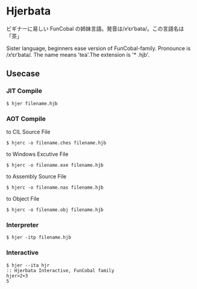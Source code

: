 # Hjerbata

ビギナーに易しい FunCobal の姉妹言語。発音は/xʲɛrˈbata/。この言語名は「茶」

Sister language, beginners ease version of FunCobal-family. Pronounce is /xʲɛrˈbata/. The name means 'tea'.The extension is '\* .hjb'.

## Usecase

### JIT Compile

```console
$ hjer filename.hjb
```

### AOT Compile

to CIL Source File

```console
$ hjerc -o filename.ches filename.hjb
```

to Windows Excutive File

```console
$ hjerc -o filename.exe filename.hjb
```

to Assembly Source File

```console
$ hjerc -o filename.nas filename.hjb
```

to Object File

```console
$ hjerc -o filename.obj filename.hjb
```

### Interpreter

```console
$ hjer -itp filename.hjb
```

### Interactive

```console
$ hjer --ita hjr
:: Hjerbata Interactive, FunCobal family
hjer>2+3
5
```
